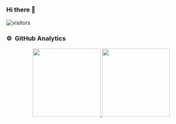 ### Hi there 👋
![visitors](https://visitor-badge.glitch.me/badge?page_id=nashaatfarrag&left_color=green&right_color=red)


<!-- ![Nashaat's GitHub stats](https://github-readme-stats.vercel.app/api?username=nashaatfarrag&theme=dark&show_icons=true) -->

### ⚙️ &nbsp;GitHub Analytics

<p align="center">
<a href="https://github.com/nashaatfarrag">
  <img height="180em" src="https://github-readme-stats-eight-theta.vercel.app/api?username=nashaatfarrag&show_icons=true&theme=algolia&include_all_commits=true&count_private=true"/>
  <img height="180em" src="https://github-readme-stats-eight-theta.vercel.app/api/top-langs/?username=nashaatfarrag&layout=compact&langs_count=8&theme=algolia&hide=python,XSLT,c"/>
</a>
</p>



<!--
**Nashaatfarrag/nashaatfarrag** is a ✨ _special_ ✨ repository because its `README.md` (this file) appears on your GitHub profile.

Here are some ideas to get you started:

- 🔭 I’m currently working on ...
- 🌱 I’m currently learning ...
- 👯 I’m looking to collaborate on ...
- 🤔 I’m looking for help with ...
- 💬 Ask me about ...
- 📫 How to reach me: ...
- 😄 Pronouns: ...
- ⚡ Fun fact: ...
-->
